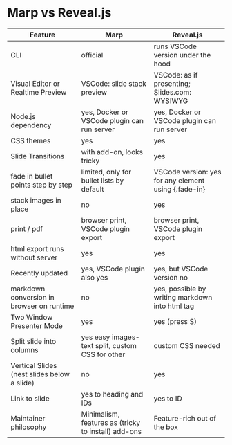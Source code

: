 # Marp vs Reveal.js

| Feature                                     | Marp                                                | Reveal.js                                            |
| ------------------------------------------- | --------------------------------------------------- | ---------------------------------------------------- |
| CLI                                         | official                                            | runs VSCode version under the hood                   |
| Visual Editor or Realtime Preview           | VSCode: slide stack preview                         | VSCode: as if presenting; Slides.com: WYSIWYG        |
| Node.js dependency                          | yes, Docker or VSCode plugin can run server         | yes, Docker or VSCode plugin can run server          |
| CSS themes                                  | yes                                                 | yes                                                  |
| Slide Transitions                           | with add-on, looks tricky                           | yes                                                  |
| fade in bullet points step by step          | limited, only for bullet lists by default           | VSCode version: yes for any element using {.fade-in} |
| stack images in place                       | no                                                  | yes                                                  |
| print / pdf                                 | browser print, VSCode plugin export                 | browser print, VSCode plugin export                  |
| html export runs without server             | yes                                                 | yes                                                  |
| Recently updated                            | yes, VSCode plugin also yes                         | yes, but VSCode version no                           |
| markdown conversion in browser on runtime   | no                                                  | yes, possible by writing markdown into html tag      |
| Two Window Presenter Mode                   | yes                                                 | yes (press S)                                        |
| Split slide into columns                    | yes easy images-text split, custom CSS for other    | custom CSS needed                                    |
| Vertical Slides (nest slides below a slide) | no                                                  | yes                                                  |
| Link to slide                               | yes to heading and IDs                              | yes to ID                                            |
| Maintainer philosophy                       | Minimalism, features as (tricky to install) add-ons | Feature-rich out of the box                          |

